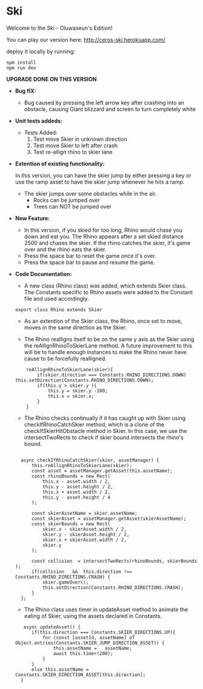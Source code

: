 # Ski

Welcome to the Ski - Oluwaseun's Edition!

You can play our version here: 
http://ceros-ski.herokuapp.com/  

deploy it locally by running:
```
npm install
npm run dev
```

**UPGRADE DONE ON THIS VERSION**

* **Bug fIX:**

  * Bug caused by pressing the left arrow key after crashing into an obstacle, causing Giant blizzard and screen to turn completely white
  
* **Unit tests addeds:**

  * Tests Added:
    1. Test move Skier in unknown direction 
    2. Test move Skier to left after crash
    3. Test re-allign rhino to skier lane
  
* **Extention of existing functionality:**

  In this version, you can have the skier jump by either pressing a key or use the ramp asset to have the skier jump whenever he hits a ramp.
  * The skier jumps over some obstacles while in the air. 
    * Rocks can be jumped over
    * Trees can NOT be jumped over
   
* **New Feature:**

  * In this version, if you skied for too long, Rhino would chase you down and eat you. The Rhino appears after a set skied distance 2500 and chases the skier. If the rhino catches the skier, it's game over and the rhino eats the skier. 
  * Press the space bar to reset the game once it's over.
  * Press the space bar to pause and resume the game.

* **Code Documentation:**

  * A new class (Rhino class) was added, which extends Skier class. The Constants specific to Rhino assets were added to the Constant file and used accordingly.
  ```
  export class Rhino extends Skier 
  ```

  * As an extention of the Skier class, the Rhino, once set to move, moves in the same direction as the Skier.

  * The Rhino realligns itself to be on the same y axis as the Skier using the reAllignRhinoToSkierLane method. A future improvement to this will be to handle enough instances to make the Rhino never have cause to be forcefully realligned. 

  ```
      reAllignRhinoToSkierLane(skier){
          if(skier.direction === Constants.RHINO_DIRECTIONS.DOWN)  this.setDirection(Constants.RHINO_DIRECTIONS.DOWN);
          if(this.y > skier.y ){
              this.y = skier.y -100;
              this.x = skier.x;
          } 
      }
  ```
  * The Rhino checks continually if it has caught up with Skier using checkIfRhinoCatchSkier method, which is a clone of the checkIfSkierHitObstacle method in Skier. In this case, we use the intersectTwoRects to check if skier bound intersects the rhino's bound.

  ```
  
    async checkIfRhinoCatchSkier(skier, assetManager) {
        this.reAllignRhinoToSkierLane(skier);
        const asset = assetManager.getAsset(this.assetName);
        const rhinoBounds = new Rect(
            this.x - asset.width / 2,
            this.y - asset.height / 2,
            this.x + asset.width / 2,
            this.y - asset.height / 4
        );

        const skierAssetName = skier.assetName;
        const skierAsset = assetManager.getAsset(skierAssetName);
        const skierBounds = new Rect(
            skier.x - skierAsset.width / 2,
            skier.y - skierAsset.height / 2,
            skier.x + skierAsset.width / 2,
            skier.y
        );

        const collision  = intersectTwoRects(rhinoBounds, skierBounds );
        if(collision   &&  this.direction !== Constants.RHINO_DIRECTIONS.CRASH) {
            skier.gameOver();
            this.setDirection(Constants.RHINO_DIRECTIONS.CRASH);
        }
    };
  ```

  * The Rhino class uses timer in updateAsset method to animate the eating of Skier, using the assets declared in Constants.
  ```
     async updateAsset() {
        if(this.direction === Constants.SKIER_DIRECTIONS.UP){ 
            for (const [assetId, assetName] of Object.entries(Constants.SKIER_JUMP_DIRECTION_ASSET)) {
                this.assetName =   assetName;            
                await this.timer(200);
            }
        }
        else this.assetName = Constants.SKIER_DIRECTION_ASSET[this.direction];
    }
  ```